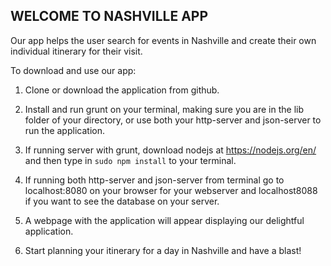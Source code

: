 ## WELCOME TO NASHVILLE APP

 Our app helps the user search for events in Nashville and create their own individual itinerary for their visit.

 To download and use our app:

 1. Clone or download the application from github.

 2. Install and run grunt on your terminal, making sure you are in the lib folder of your directory, or use both 
your http-server and json-server to run the application.
3. If running server with grunt, download nodejs at  https://nodejs.org/en/ and then type in `sudo npm install` to your terminal.

4. If running both http-server and json-server from terminal go to localhost:8080 on your browser for your webserver and localhost8088 if you want to see the database on your server.

5. A webpage with the application will appear displaying our delightful application.

6. Start planning your itinerary for a day in Nashville and have a blast!